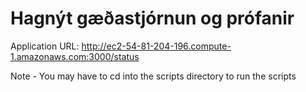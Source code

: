 # Hagnýt gæðastjórnun og prófanir
Application URL:
http://ec2-54-81-204-196.compute-1.amazonaws.com:3000/status

Note - You may have to cd into the scripts directory to run the scripts
